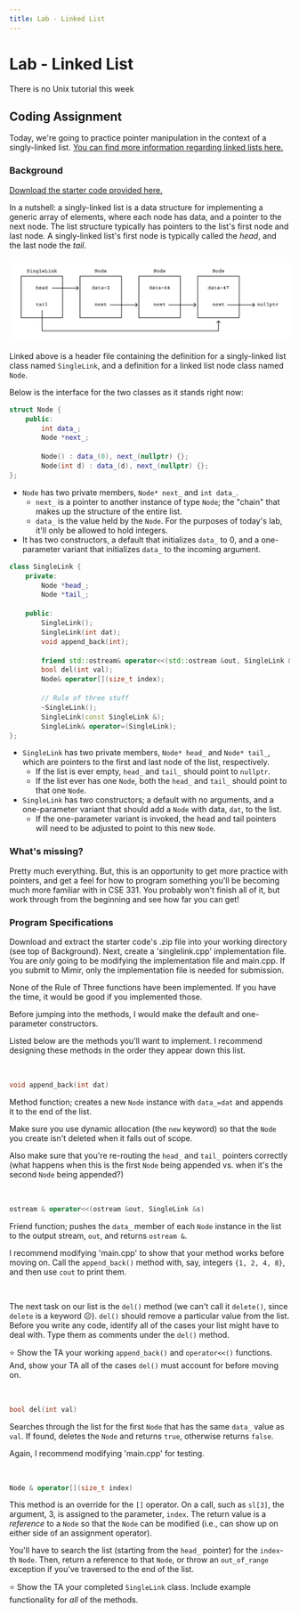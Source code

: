 ```yaml
---
title: Lab - Linked List
---
```


# Lab - Linked List

There is no Unix tutorial this week

## Coding Assignment

Today, we're going to practice pointer manipulation in the context of a singly-linked list. [You can find more information regarding linked lists here.](https://en.wikipedia.org/wiki/Linked_list)

### Background

[Download the starter code provided here.](../assets/downloads/lab_linked_list.zip)

In a nutshell: a singly-linked list is a data structure for implementing a generic array of elements, where each node has data, and a pointer to the next node. The list structure typically has pointers to the list's first node and last node. A singly-linked list's first node is typically called the _head_, and the last node the _tail_.

<div align="center">
    <img src="../assets/images/labs/linked_list.svg">
</div>

Linked above is a header file containing the definition for a singly-linked list class named `SingleLink`, and a definition for a linked list node class named `Node`.

Below is the interface for the two classes as it stands right now:

```c++
struct Node {
    public:
        int data_;
        Node *next_;
    
        Node() : data_(0), next_(nullptr) {};
        Node(int d) : data_(d), next_(nullptr) {};
};
```

- `Node` has two private members, `Node* next_` and `int data_`.
    - `next_` is a pointer to another instance of type `Node`; the "chain" that makes up the structure of the entire list.
    - `data_` is the value held by the `Node`. For the purposes of today's lab, it'll only be allowed to hold integers.
- It has two constructors, a default that initializes `data_` to 0, and a one-parameter variant that initializes `data_` to the incoming argument.

```c++
class SingleLink {
    private:
        Node *head_;
        Node *tail_;

    public:
        SingleLink();         
        SingleLink(int dat);    
        void append_back(int);

        friend std::ostream& operator<<(std::ostream &out, SingleLink &s);
        bool del(int val);
        Node& operator[](size_t index);
        
        // Rule of three stuff
        ~SingleLink();
        SingleLink(const SingleLink &);
        SingleLink& operator=(SingleLink);
};
```
- `SingleLink` has two private members, `Node* head_` and `Node* tail_`, which are pointers to the first and last node of the list, respectively.
    - If the list is ever empty, `head_` and `tail_` should point to `nullptr`.
    - If the list ever has one `Node`, both the `head_` and `tail_` should point to that one `Node`.
- `SingleLink` has two constructors; a default with no arguments, and a one-parameter variant that should add a `Node` with data, `dat`, to the list.
    - If the one-parameter variant is invoked, the head and tail pointers will need to be adjusted to point to this new `Node`.

### What's missing?

Pretty much everything. But, this is an opportunity to get more practice with pointers, and get a feel for how to program something you'll be becoming much more familiar with in CSE 331. You probably won't finish all of it, but work through from the beginning and see how far you can get! 

### Program Specifications

Download and extract the starter code's .zip file into your working directory (see top of Background). Next, create a 'singlelink.cpp' implementation file. You are _only_ going to be modifying the implementation file and main.cpp. If you submit to Mimir, only the implementation file is needed for submission.

None of the Rule of Three functions have been implemented. If you have the time, it would be good if you implemented those.

Before jumping into the methods, I would make the default and one-parameter constructors.

Listed below are the methods you'll want to implement. I recommend designing these methods in the order they appear down this list.

&nbsp;

```c++
void append_back(int dat)
```

Method function; creates a new `Node` instance with `data_=dat` and appends it to the end of the list. 

Make sure you use dynamic allocation (the `new` keyword) so that the `Node` you create isn't deleted when it falls out of scope.

Also make sure that you're re-routing the `head_` and `tail_` pointers correctly (what happens when this is the first `Node` being appended vs. when it's the second `Node` being appended?)

&nbsp;

```c++
ostream & operator<<(ostream &out, SingleLink &s)
```

Friend function; pushes the `data_` member of each `Node` instance in the list to the output stream, `out`, and returns `ostream &`.
    
I recommend modifying 'main.cpp' to show that your method works before moving on. Call the `append_back()` method with, say, integers `{1, 2, 4, 8}`, and then use `cout` to print them.

&nbsp;

The next task on our list is the `del()` method (we can't call it `delete()`, since `delete` is a keyword ☹️). `del()` should remove a particular value from the list. Before you write any code, identify all of the cases your list might have to deal with. Type them as comments under the `del()` method.

⭐ Show the TA your working `append_back()` and `operator<<()` functions. And, show your TA all of the cases `del()` must account for before moving on.

&nbsp;

```c++
bool del(int val)
```

Searches through the list for the first `Node` that has the same `data_` value as `val`. If found, deletes the `Node` and returns `true`, otherwise returns `false`.

Again, I recommend modifying 'main.cpp' for testing.

&nbsp;

```c++
Node & operator[](size_t index)
```

This method is an override for the `[]` operator. On a call, such as `sl[3]`, the argument, 3, is assigned to the parameter, `index`. The return value is a _reference_ to a `Node` so that the `Node` can be modified (i.e., can show up on either side of an assignment operator). 

You'll have to search the list (starting from the `head_` pointer) for the `index`-th `Node`. Then, return a reference to that `Node`, or throw an `out_of_range` exception if you've traversed to the end of the list.

⭐ Show the TA your completed `SingleLink` class. Include example functionality for *all* of the methods.  
